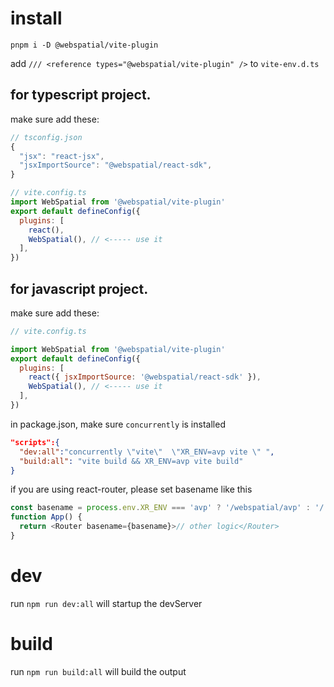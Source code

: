 # install

`pnpm i -D @webspatial/vite-plugin`

add `/// <reference types="@webspatial/vite-plugin" />` to `vite-env.d.ts`

## for typescript project.
make sure add these:

```js
// tsconfig.json
{
  "jsx": "react-jsx",
  "jsxImportSource": "@webspatial/react-sdk",
}

```

```js
// vite.config.ts
import WebSpatial from '@webspatial/vite-plugin'
export default defineConfig({
  plugins: [
    react(),
    WebSpatial(), // <----- use it
  ],
})
```

## for javascript project.
make sure add these:

```js
// vite.config.ts

import WebSpatial from '@webspatial/vite-plugin'
export default defineConfig({
  plugins: [
    react({ jsxImportSource: '@webspatial/react-sdk' }),
    WebSpatial(), // <----- use it
  ],
})
```

in package.json, make sure `concurrently` is installed

```json
"scripts":{
  "dev:all":"concurrently \"vite\"  \"XR_ENV=avp vite \" ",
  "build:all": "vite build && XR_ENV=avp vite build"
}
```

if you are using react-router, please set basename like this

```js
const basename = process.env.XR_ENV === 'avp' ? '/webspatial/avp' : '/'
function App() {
  return <Router basename={basename}>// other logic</Router>
}
```

# dev

run `npm run dev:all` will startup the devServer

# build

run `npm run build:all` will build the output
